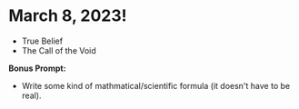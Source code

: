 # March 8, 2023!
- True Belief
- The Call of the Void

**Bonus Prompt:**
- Write some kind of mathmatical/scientific formula (it doesn't have to be real).

